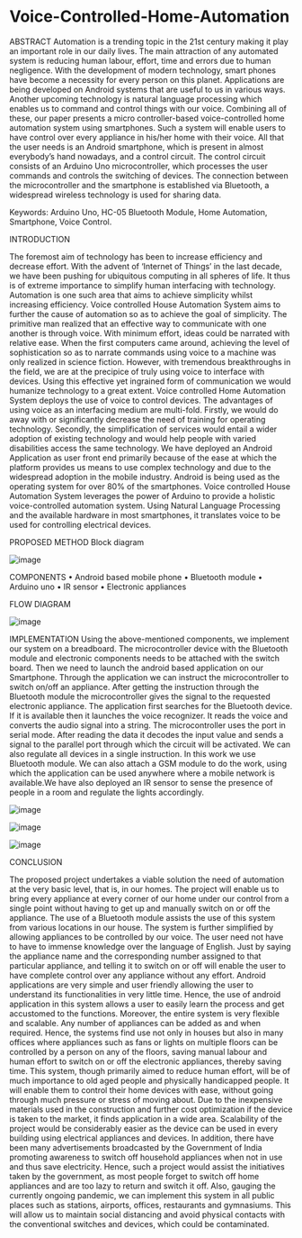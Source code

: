# Voice-Controlled-Home-Automation

ABSTRACT
Automation is a trending topic in the 21st century making it play an important role in our daily lives. The main attraction of any automated system is reducing human labour, effort, time and errors due to human negligence. With the development of modern technology, smart phones have become a necessity for every person on this planet. Applications are being developed on Android systems that are useful to us in various ways. Another upcoming technology is natural language processing which enables us to command and control things with our voice. Combining all of these, our paper presents a micro controller-based voice-controlled home automation system using smartphones. Such a system will enable users to have control over every appliance in his/her home with their voice. All that the user needs is an Android smartphone, which is present in almost everybody’s hand nowadays, and a control circuit. The control circuit consists of an Arduino Uno microcontroller, which processes the user commands and controls the switching of devices. The connection between the microcontroller and the smartphone is established via Bluetooth, a widespread wireless technology is used for sharing data.

Keywords: Arduino Uno, HC-05 Bluetooth Module, Home Automation, Smartphone, Voice Control.

INTRODUCTION

The foremost aim of technology has been to increase efficiency and decrease effort. With the advent of ‘Internet of Things’ in the last decade, we have been pushing for ubiquitous computing in all spheres of life. It thus is of extreme importance to simplify human interfacing with technology. Automation is one such area that aims to achieve simplicity whilst increasing efficiency. Voice controlled House Automation System aims to further the cause of automation so as to achieve the goal of simplicity.
The primitive man realized that an effective way to communicate with one another is through voice. With minimum effort, ideas could be narrated with relative ease. When the first computers came around, achieving the level of sophistication so as to narrate commands using voice to a machine was only realized in science fiction. However, with tremendous breakthroughs in the field, we are at the precipice of truly using voice to interface with devices. Using this effective yet ingrained form of communication we would humanize technology to a great extent. Voice controlled Home Automation System deploys the use of voice to control devices. The advantages of using voice as an interfacing medium are multi-fold. Firstly, we would do away with or significantly decrease the need of training for operating technology. Secondly, the simplification of services would entail a wider adoption of existing technology and would help people with varied disabilities access the same technology. We have deployed an Android Application as user front end primarily because of the ease at which the platform provides us means to use complex technology and due to the widespread adoption in the mobile industry. Android is being used as the operating system for over 80% of the smartphones. Voice controlled House Automation System leverages the power of Arduino to provide a holistic voice-controlled automation system. Using Natural Language Processing and the available hardware in most smartphones, it translates voice to be used for controlling electrical devices.

PROPOSED METHOD
Block diagram

![image](https://user-images.githubusercontent.com/43086002/137742024-0a09fd5c-e82c-40e7-ad92-fb999f677948.png)

COMPONENTS
• Android based mobile phone
• Bluetooth module
• Arduino uno
• IR sensor
• Electronic appliances

FLOW DIAGRAM

![image](https://user-images.githubusercontent.com/43086002/137742108-fc98b6a1-09db-4b0a-b7bf-ef0b717f7f25.png)

IMPLEMENTATION
Using the above-mentioned components, we implement our system on a breadboard. The microcontroller device with the Bluetooth module and electronic components needs to be 
attached with the switch board. Then we need to launch the android based application on our Smartphone. Through the application we can instruct the microcontroller to switch on/off an appliance. After getting the instruction through the Bluetooth module the microcontroller gives the signal to the requested electronic appliance. The application first searches for the Bluetooth device. If it is available then it launches the voice recognizer. It reads the voice and converts the audio signal into a string. The microcontroller uses the port in serial mode. After reading the data it decodes the input value and sends a signal to the parallel port through which the circuit will be activated. We can also regulate all devices in a single instruction. In this work we use Bluetooth module. We can also attach a GSM module to do the work, using which the application can be used anywhere where a mobile network is available.We have also deployed an IR sensor to sense the presence of people in a room and regulate the lights accordingly.

![image](https://user-images.githubusercontent.com/43086002/137742295-833dfce0-2f2e-4ac1-9c7e-9394f908d520.png)

![image](https://user-images.githubusercontent.com/43086002/137742317-f81ac9a1-55db-4966-b7cc-cb23855666a0.png)

![image](https://user-images.githubusercontent.com/43086002/137742356-db686757-00b0-4dd1-8b80-0332c5b5b9bb.png)

CONCLUSION

The proposed project undertakes a viable solution the need of automation at the very basic level, that is, in our homes. The project will enable us to bring every appliance at every corner of our home under our control from a single point without having to get up and manually switch on or off the appliance. The use of a Bluetooth module assists the use of this system from various locations in our house. The system is further simplified by allowing appliances to be controlled by our voice. The user need not have to have to immense knowledge over the language of English. Just by saying the appliance name and the corresponding number assigned to that particular appliance, and telling it to switch on or off will enable the user to have complete control over any appliance without any effort. Android applications are very simple and user friendly allowing the user to understand its functionalities in very little time. Hence, the use of android application in this system allows a user to easily learn the process and get accustomed to the functions. Moreover, the entire system is very flexible and scalable. Any number of appliances can be added as and when required. Hence, the systems find use not only 
in houses but also in many offices where appliances such as fans or lights on multiple floors can be controlled by a person on any of the floors, saving manual labour and human effort to switch on or off the electronic appliances, thereby saving time. This system, though primarily aimed to reduce human effort, will be of much importance to old aged people and physically handicapped people. It will enable them to control their home devices with ease, without going through much pressure or stress of moving about. Due to the inexpensive materials used in the construction and further cost optimization if the device is taken to the market, it finds application in a wide area. Scalability of the project would be considerably easier as the device can be used in every building using electrical appliances and devices. In addition, there have been many advertisements broadcasted by the Government of India promoting awareness to switch off household appliances when not in use and thus save electricity. Hence, such a project would assist the initiatives taken by the government, as most people forget to switch off home appliances and are too lazy to return and switch it off. Also, gauging the currently ongoing pandemic, we can implement this system in all public places such as stations, airports, offices, restaurants and gymnasiums. This will allow us to maintain social distancing and avoid physical contacts with the conventional switches and devices, which could be contaminated.


